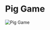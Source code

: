 # Pig Game

![Pig Game](https://user-images.githubusercontent.com/102903265/182411326-e0d63611-0cbb-4870-a7ac-285215d8a336.png)
